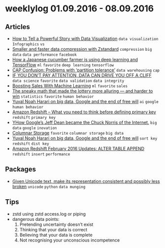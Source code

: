 # weeklylog 01.09.2016 - 08.09.2016

## Articles
- [How to Tell a Powerful Story with Data Visualization](http://www.dtelepathy.com/blog/business/how-to-tell-a-powerful-story-with-data-visualization?__s=XXXXXXXX&__s=kxzebqrike7dqrvnvmpc) `data visualization` `Infographics` `vs`
- [Smaller and faster data compression with Zstandard](https://code.facebook.com/posts/1658392934479273/smaller-and-faster-data-compression-with-zstandard/?utm_campaign=Data%2BElixir&utm_medium=email&utm_source=Data_Elixir_95) `compression` `big data` `data performance` `facebook`
- [How a Japanese cucumber farmer is using deep learning and TensorFlow](https://cloud.google.com/blog/big-data/2016/08/how-a-japanese-cucumber-farmer-is-using-deep-learning-and-tensorflow?utm_campaign=Data%2BElixir&utm_medium=email&utm_source=Data_Elixir_95) `ml` `favorite` `deep learning` `tensorflow`
- [CAP Confusion: Problems with ‘partition tolerance’](http://blog.cloudera.com/blog/2010/04/cap-confusion-problems-with-partition-tolerance/) `data warehousing` `cap`
- [IF YOU DON’T PAY ATTENTION, DATA CAN DRIVE YOU OFF A CLIFF](https://yanirseroussi.com/2016/08/21/seven-ways-to-be-data-driven-off-a-cliff/) `data science` `favorite` `data validation` `data integrity`
- [Boosting Sales With Machine Learning](https://medium.com/xeneta/boosting-sales-with-machine-learning-fbcf2e618be3#.78or1m37t) `ml` `favorite` `sales`
- [The sneaky math that made the lottery more alluring — and harder to win](https://www.washingtonpost.com/news/wonk/wp/2016/08/30/the-sneaky-math-that-made-the-lottery-more-alluring-and-harder-to-win/) `statistics` `favorite` `human behavior`
- [Yuval Noah Harari on big data, Google and the end of free will](http://www.ft.com/cms/s/2/50bb4830-6a4c-11e6-ae5b-a7cc5dd5a28c.html?siteedition=intl) `ai` `google` `human behavior`
- [Amazon Redshift – What you need to think before defining primary key](http://www.sqlhaven.com/amazon-redshift-what-you-need-to-think-before-defining-primary-key/) `redshift` `primary key`
- [YHow Google’s Jeff Dean became the Chuck Norris of the Internet.](http://www.slate.com/articles/technology/doers/2013/01/jeff_dean_facts_how_a_google_programmer_became_the_chuck_norris_of_the_internet.html) `big data` `google` `inovation`
- [Columnar Storage](http://the-paper-trail.org/blog/columnar-storage/) `favorite` `columnar storage` `big data`
- [Yuval Noah Harari on big data, Google and the end of free will](https://www.flydata.com/blog/amazon-redshift-distkey-and-sortkey/) `sort key` `redshift` `dist key`
- [Amazon Redshift February 2016 Updates: ALTER TABLE APPEND](https://www.flydata.com/blog/amazon-redshift-updates-alter-table-append-feb-2016/) `redshift` `insert` `performance`


## Packages
- [Given Unicode text, make its representation consistent and possibly less broken](https://github.com/LuminosoInsight/python-ftfy) `unicode` `python` `data munging` 
 

## Tips
- zstd using zstd access.log or piping
- dangerous data points:
    1. Pretending uncertainty doesn’t exist
    2. Thinking that your data is correct
    3. Believing that your data is complete
    4. Not recognising your unconscious incompetence
    

